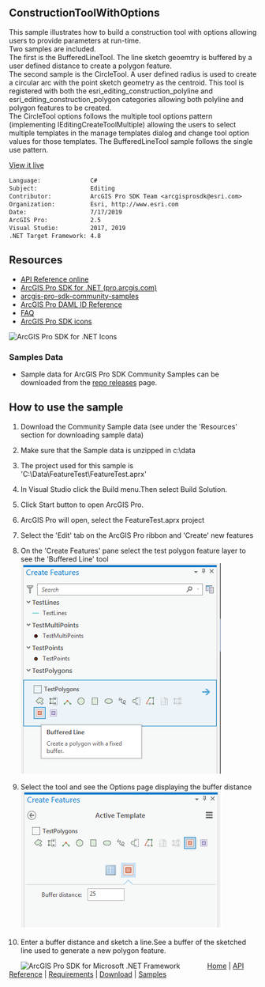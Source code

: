 ## ConstructionToolWithOptions

<!-- TODO: Write a brief abstract explaining this sample -->
This sample illustrates how to build a construction tool with options allowing users to provide parameters at run-time.    
Two samples are included.  
The first is the BufferedLineTool.  The line sketch geoemtry is buffered by a user defined distance to create a polygon feature.  
The second sample is the CircleTool.  A user defined radius is used to create a circular arc with the point sketch geometry as the centroid.  This tool is registered with both the esri_editing_construction_polyline and esri_editing_construction_polygon categories allowing both polyline and polygon features to be created.  
The CircleTool options follows the multiple tool options pattern (implementing IEditingCreateToolMultiple) allowing the users to select multiple templates in the manage templates dialog and change tool option values for those templates. The BufferedLineTool sample follows the single use pattern.  
  


<a href="http://pro.arcgis.com/en/pro-app/sdk/" target="_blank">View it live</a>

<!-- TODO: Fill this section below with metadata about this sample-->
```
Language:              C#
Subject:               Editing
Contributor:           ArcGIS Pro SDK Team <arcgisprosdk@esri.com>
Organization:          Esri, http://www.esri.com
Date:                  7/17/2019
ArcGIS Pro:            2.5
Visual Studio:         2017, 2019
.NET Target Framework: 4.8
```

## Resources

* [API Reference online](https://pro.arcgis.com/en/pro-app/sdk/api-reference)
* <a href="https://pro.arcgis.com/en/pro-app/sdk/" target="_blank">ArcGIS Pro SDK for .NET (pro.arcgis.com)</a>
* [arcgis-pro-sdk-community-samples](https://github.com/Esri/arcgis-pro-sdk-community-samples)
* [ArcGIS Pro DAML ID Reference](https://github.com/Esri/arcgis-pro-sdk/wiki/ArcGIS-Pro-DAML-ID-Reference)
* [FAQ](https://github.com/Esri/arcgis-pro-sdk/wiki/FAQ)
* [ArcGIS Pro SDK icons](https://github.com/Esri/arcgis-pro-sdk/releases/tag/2.4.0.19948)

![ArcGIS Pro SDK for .NET Icons](https://Esri.github.io/arcgis-pro-sdk/images/Home/Image-of-icons.png  "ArcGIS Pro SDK Icons")

### Samples Data

* Sample data for ArcGIS Pro SDK Community Samples can be downloaded from the [repo releases](https://github.com/Esri/arcgis-pro-sdk-community-samples/releases) page.  

## How to use the sample
<!-- TODO: Explain how this sample can be used. To use images in this section, create the image file in your sample project's screenshots folder. Use relative url to link to this image using this syntax: ![My sample Image](FacePage/SampleImage.png) -->
1. Download the Community Sample data (see under the 'Resources' section for downloading sample data)  
1. Make sure that the Sample data is unzipped in c:\data  
1. The project used for this sample is 'C:\Data\FeatureTest\FeatureTest.aprx'  
1. In Visual Studio click the Build menu.Then select Build Solution.  
1. Click Start button to open ArcGIS Pro.  
1. ArcGIS Pro will open, select the FeatureTest.aprx project  
1. Select the 'Edit' tab on the ArcGIS Pro ribbon and 'Create' new features  
1. On the 'Create Features' pane select the test polygon feature layer to see the 'Buffered Line' tool  
![UI](Screenshots/ConstructionToolOptions_1.png)        
  
1. Select the tool and see the Options page displaying the buffer distance  
![UI](Screenshots/ConstructionToolOptions_2.png)        
  
1. Enter a buffer distance and sketch a line.See a buffer of the sketched line used to generate a new polygon feature.  
  


<!-- End -->

&nbsp;&nbsp;&nbsp;&nbsp;&nbsp;&nbsp;<img src="https://esri.github.io/arcgis-pro-sdk/images/ArcGISPro.png"  alt="ArcGIS Pro SDK for Microsoft .NET Framework" height = "20" width = "20" align="top"  >
&nbsp;&nbsp;&nbsp;&nbsp;&nbsp;&nbsp;&nbsp;&nbsp;&nbsp;&nbsp;&nbsp;&nbsp;
[Home](https://github.com/Esri/arcgis-pro-sdk/wiki) | <a href="https://pro.arcgis.com/en/pro-app/sdk/api-reference" target="_blank">API Reference</a> | [Requirements](https://github.com/Esri/arcgis-pro-sdk/wiki#requirements) | [Download](https://github.com/Esri/arcgis-pro-sdk/wiki#installing-arcgis-pro-sdk-for-net) | <a href="https://github.com/esri/arcgis-pro-sdk-community-samples" target="_blank">Samples</a>
